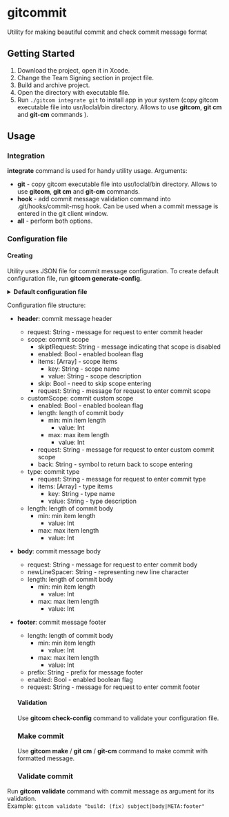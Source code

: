 # gitcommit

Utility for making beautiful commit and check commit message format

## Getting Started

1. Download the project, open it in Xcode. 
2. Change the Team Signing section in project file. 
3. Build and archive project. 
4. Open the directory with executable file. 
5. Run `./gitcom integrate git` to install app in your system (copy gitcom executable file into usr/loclal/bin directory. Allows to use **gitcom**, **git cm** and **git-cm** commands ).

## Usage

### Integration
**integrate** command is used for handy utility usage. 
Arguments:
- **git** - copy gitcom executable file into usr/loclal/bin directory. Allows to use **gitcom**, 
            **git cm** and **git-cm** commands. 
- **hook** - add commit message validation command into .git/hooks/commit-msg hook. 
         Can be used when a commit message is entered in the git client window.
- **all** - perform both options.

### Configuration file
#### Creating

Utility uses JSON file for commit message configuration. 
To create default configuration file, run **gitcom generate-config**.

<details><summary><b>Default configuration file</b></summary>

```json
{
  "body" : {
    "request" : "Please enter a body of commit",
    "newLineSpacer" : "|",
    "length" : {

    }
  },
  "footer" : {
    "length" : {

    },
    "prefix" : "META:",
    "enabled" : true,
    "request" : "Please enter a footer of commit"
  },
  "header" : {
    "scope" : {
      "skiptRequest" : "Do not add scope.",
      "enabled" : true,
      "items" : [
        {
          "key" : "core",
          "value" : "Part of code in core ypu application"
        },
        {
          "key" : "styles",
          "value" : "Code related by styles or markup of project"
        },
        {
          "key" : "unit_tests",
          "value" : "Creation or modification unit tests"
        },
        {
          "key" : "ui_test",
          "value" : "Creation or modification test of interfaces"
        },
        {
          "key" : "stylefix",
          "value" : "Markup fixing",
          "types" : [
            "fix"
          ]
        },
        {
          "key" : "featfix",
          "value" : "Feature fixing",
          "types" : [
            "fix"
          ]
        },
        {
          "key" : "tempfix",
          "value" : "Temporary fix",
          "types" : [
            "fix"
          ]
        }
      ],
      "skip" : false,
      "request" : "Please, choose you scope of code:"
    },
    "length" : {
      "min" : {
        "value" : 5
      },
      "max" : {
        "value" : 72
      }
    },
    "customScope" : {
      "enabled" : true,
      "length" : {
        "min" : {
          "value" : 2
        },
        "max" : {
          "value" : 5
        }
      },
      "request" : "Please, enter your custom scope (or enter `<` to return to list of scopes):",
      "back" : "<"
    },
    "type" : {
      "request" : "Please, choose you type of commit:",
      "items" : [
        {
          "key" : "build",
          "value" : "Modifications related by configuration or building rules of project"
        },
        {
          "key" : "ci",
          "value" : "Changes for continuous integration"
        },
        {
          "key" : "doc",
          "value" : "Some documentation changes"
        },
        {
          "key" : "feat",
          "value" : "Making some feature"
        },
        {
          "key" : "fix",
          "value" : "Bugfixing"
        },
        {
          "key" : "perf",
          "value" : "Perfomance improvement"
        }
      ]
    },
    "request" : "Please enter a header of commit"
  }
}
```
</details>

Configuration file structure:
- **header**: commit message header
  - request: String - message for request to enter commit header
  - scope: commit scope 
    - skiptRequest: String - message indicating that scope is disabled
    - enabled: Bool - enabled boolean flag
    - items: [Array] - scope items
      - key: String - scope name
      - value: String - scope description
    - skip: Bool - need to skip scope entering
    - request: String - message for request to enter commit scope
  - customScope: commit custom scope
    - enabled: Bool - enabled boolean flag
    - length: length of commit body 
      - min: min item length 
        - value: Int
      - max: max item length
        - value: Int
    - request: String - message for request to enter custom commit scope 
    - back: String - symbol to return back to scope entering
  - type: commit type
    - request: String - message for request to enter commit type
    - items: [Array] - type items
      - key: String - type name
      - value: String - type description
  - length: length of commit body 
    - min: min item length 
      - value: Int
    - max: max item length
      - value: Int
- **body**: commit message body
  - request: String - message for request to enter commit body 
  - newLineSpacer: String - representing new line character
  - length: length of commit body 
    - min: min item length 
      - value: Int
    - max: max item length
      - value: Int
- **footer**: commit message footer
  - length: length of commit body 
    - min: min item length 
      - value: Int
    - max: max item length
      - value: Int
  - prefix: String - prefix for message footer
  - enabled: Bool - enabled boolean flag
  - request: String - message for request to enter commit footer
  
  #### Validation
  Use **gitcom check-config** command to validate your configuration file. 
  
  ### Make commit 
  Use **gitcom make** / **git cm** / **git-cm** command to make commit with formatted message.
  
  ### Validate commit 
Run **gitcom validate** command with commit message as argument for its validation.
<br>Example: `gitcom validate "build: (fix) subject|body|META:footer"`
  